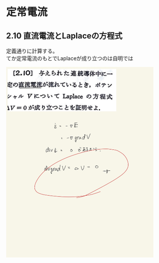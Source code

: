 <script type="text/javascript" async src="https://cdnjs.cloudflare.com/ajax/libs/mathjax/2.7.7/MathJax.js?config=TeX-MML-AM_CHTML">

</script>

<script type="text/x-mathjax-config">
 MathJax.Hub.Config({
 tex2jax: {
 inlineMath: [['$', '$'] ],
 displayMath: [ ['$$','$$'], ["\\[","\\]"] ]
 }
 });
</script>

# 定常電流
## 2.10 直流電流とLaplaceの方程式 

定義通りに計算する。
<br>
てか定常電流のもとでLaplaceが成り立つのは自明では
<br>

<img width="400" alt="electromagnetism-76" src="./images/sc-10/Electromagnetism-76.jpg">